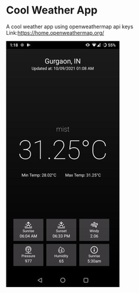 # Cool Weather App

A cool weather app using openweathermap api keys Link:https://home.openweathermap.org/

![idk](https://raw.githubusercontent.com/airpods69/CoolWeatherApp/main/screenshot/screenshot-1.jpg)
